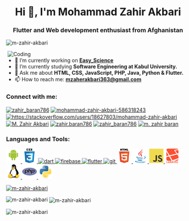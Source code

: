 <h1 align="center">Hi 👋, I'm Mohammad Zahir Akbari</h1>
<h3 align="center">Flutter and Web development enthusiast from Afghanistan</h3>

<!-- Profile view count -->
<p align="left"> <img src="https://komarev.com/ghpvc/?username=m-zahir-akbari&label=Profile%20views&color=0e75b6&style=flat" alt="m-zahir-akbari" /> </p>

<!-- gif -->
<img align="right" alt="Coding" width="500" src="https://camo.githubusercontent.com/7de37139d0b4c1ce40865e799b446c0e963a3dd8fb68d239707237c40604fa3d/68747470733a2f2f63646e2e6472696262626c652e636f6d2f75736572732f3733303730332f73637265656e73686f74732f363538313234332f6176656e746f2e676966">

<!-- About -->

- 🔭 I’m currently working on [**Easy_Science**](https://github.com/M-Zahir-Akbari/easy_science)
- 🌱 I’m currently studying **Software Engineering at Kabul University.**
- 💬 Ask me about **HTML, CSS, JavaScript, PHP, Java, Python & Flutter.**
- 📫 How to reach me: **mzaherakbari363@gmail.com**

<!-- Contact info -->
<h3 align="left">Connect with me:</h3>
<p align="left">
<!-- Twitter (X) -->
<a href="https://twitter.com/zahir_baran786" target="blank"><img align="center" src="https://raw.githubusercontent.com/rahuldkjain/github-profile-readme-generator/master/src/images/icons/Social/twitter.svg" alt="zahir_baran786" height="30" width="40" /></a>
<!-- Linkedin -->
<a href="https://linkedin.com/in/mohammad-zahir-akbari-586318243" target="blank"><img align="center" src="https://raw.githubusercontent.com/rahuldkjain/github-profile-readme-generator/master/src/images/icons/Social/linked-in-alt.svg" alt="mohammad-zahir-akbari-586318243" height="30" width="40" /></a>
<!-- StackOverFlow -->
<a href="https://stackoverflow.com/users/18627803/mohammad-zahir-akbari" target="blank"><img align="center" src="https://raw.githubusercontent.com/rahuldkjain/github-profile-readme-generator/master/src/images/icons/Social/stack-overflow.svg" alt="https://stackoverflow.com/users/18627803/mohammad-zahir-akbari" height="30" width="40" /></a>
<!-- Whatsapp -->
<a href="https://wa.me/93700495362" target="blank"><img align="center" src="https://raw.githubusercontent.com/rahuldkjain/github-profile-readme-generator/master/src/images/icons/Social/whatsapp.svg" alt="M. Zahir Akbari" height="30" width="40" /></a>
<!-- Facebook -->
<a href="https://fb.com/zahir.baran786" target="blank"><img align="center" src="https://raw.githubusercontent.com/rahuldkjain/github-profile-readme-generator/master/src/images/icons/Social/facebook.svg" alt="zahir.baran786" height="30" width="40" /></a>
<!-- Instagram -->
<a href="https://instagram.com/zahir_baran786" target="blank"><img align="center" src="https://raw.githubusercontent.com/rahuldkjain/github-profile-readme-generator/master/src/images/icons/Social/instagram.svg" alt="zahir_baran786" height="30" width="40" /></a>
<!-- Youtube Channel -->
<a href="https://www.youtube.com/channel/UCPf-ErzGMk2aKUFfH__TdfQ" target="blank"><img align="center" src="https://raw.githubusercontent.com/rahuldkjain/github-profile-readme-generator/master/src/images/icons/Social/youtube.svg" alt="m. zahir baran" height="30" width="40" /></a>
</p>

<h3 align="left">Languages and Tools:</h3>
<p align="left"> <a href="https://developer.android.com" target="_blank" rel="noreferrer"> <img src="https://raw.githubusercontent.com/devicons/devicon/master/icons/android/android-original-wordmark.svg" alt="android" width="40" height="40"/> </a> <a href="https://www.w3schools.com/css/" target="_blank" rel="noreferrer"> <img src="https://raw.githubusercontent.com/devicons/devicon/master/icons/css3/css3-original-wordmark.svg" alt="css3" width="40" height="40"/> </a> <a href="https://dart.dev" target="_blank" rel="noreferrer"> <img src="https://www.vectorlogo.zone/logos/dartlang/dartlang-icon.svg" alt="dart" width="40" height="40"/> </a> <a href="https://firebase.google.com/" target="_blank" rel="noreferrer"> <img src="https://www.vectorlogo.zone/logos/firebase/firebase-icon.svg" alt="firebase" width="40" height="40"/> </a> <a href="https://flutter.dev" target="_blank" rel="noreferrer"> <img src="https://www.vectorlogo.zone/logos/flutterio/flutterio-icon.svg" alt="flutter" width="40" height="40"/> </a> <a href="https://git-scm.com/" target="_blank" rel="noreferrer"> <img src="https://www.vectorlogo.zone/logos/git-scm/git-scm-icon.svg" alt="git" width="40" height="40"/> </a> <a href="https://www.w3.org/html/" target="_blank" rel="noreferrer"> <img src="https://raw.githubusercontent.com/devicons/devicon/master/icons/html5/html5-original-wordmark.svg" alt="html5" width="40" height="40"/> </a> <a href="https://www.java.com" target="_blank" rel="noreferrer"> <img src="https://raw.githubusercontent.com/devicons/devicon/master/icons/java/java-original.svg" alt="java" width="40" height="40"/> </a> <a href="https://developer.mozilla.org/en-US/docs/Web/JavaScript" target="_blank" rel="noreferrer"> <img src="https://raw.githubusercontent.com/devicons/devicon/master/icons/javascript/javascript-original.svg" alt="javascript" width="40" height="40"/> </a> <a href="https://laravel.com/" target="_blank" rel="noreferrer"> <img src="https://raw.githubusercontent.com/devicons/devicon/master/icons/laravel/laravel-plain-wordmark.svg" alt="laravel" width="40" height="40"/> </a> <a href="https://www.linux.org/" target="_blank" rel="noreferrer"> <img src="https://raw.githubusercontent.com/devicons/devicon/master/icons/linux/linux-original.svg" alt="linux" width="40" height="40"/> </a> <a href="https://www.php.net" target="_blank" rel="noreferrer"> <img src="https://raw.githubusercontent.com/devicons/devicon/master/icons/php/php-original.svg" alt="php" width="40" height="40"/> </a> <a href="https://www.python.org" target="_blank" rel="noreferrer"> <img src="https://raw.githubusercontent.com/devicons/devicon/master/icons/python/python-original.svg" alt="python" width="40" height="40"/> </a> </p>

<!-- Profile trophy -->
<p align="left"> <a href="https://github.com/ryo-ma/github-profile-trophy"><img src="https://github-profile-trophy.vercel.app/?username=m-zahir-akbari" alt="m-zahir-akbari" /></a> </p>

<p><img align="left" src="https://github-readme-stats.vercel.app/api/top-langs?username=m-zahir-akbari&show_icons=true&locale=en&layout=compact" alt="m-zahir-akbari" /></p>

<p>&nbsp;<img align="center" src="https://github-readme-stats.vercel.app/api?username=m-zahir-akbari&show_icons=true&locale=en" alt="m-zahir-akbari" /></p>

<p><img align="center" src="https://github-readme-streak-stats.herokuapp.com/?user=m-zahir-akbari&" alt="m-zahir-akbari" /></p>
